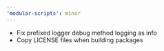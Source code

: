 ```yaml
---
'modular-scripts': minor
---
```


- Fix prefixed logger debug method logging as info
- Copy LICENSE files when building packages
